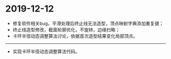 # 2019-12-12

- 修复软件相关bug，平滑处理后终止线无法造型，顶点映射字典添加重复键；
- 终止线造型修改，截面轮廓优化，不旋转，边缘扫略；
- 卡环半径动态调整算法讨论，依据首次造型结果变化局部顶点。

---

- 实现卡环半径动态调整算法代码。